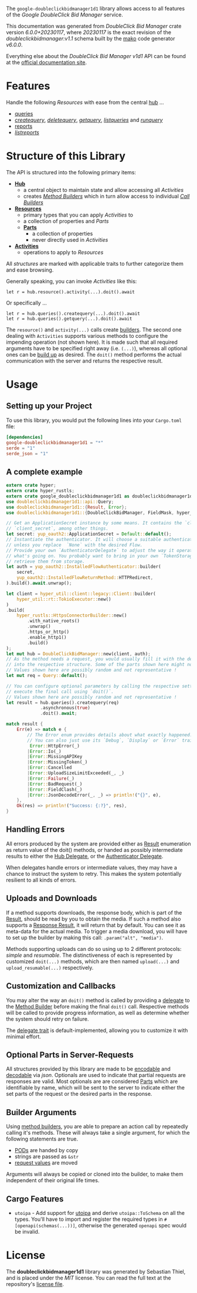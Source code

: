 <!---
DO NOT EDIT !
This file was generated automatically from 'src/generator/templates/api/README.md.mako'
DO NOT EDIT !
-->
The `google-doubleclickbidmanager1d1` library allows access to all features of the *Google DoubleClick Bid Manager* service.

This documentation was generated from *DoubleClick Bid Manager* crate version *6.0.0+20230117*, where *20230117* is the exact revision of the *doubleclickbidmanager:v1.1* schema built by the [mako](http://www.makotemplates.org/) code generator *v6.0.0*.

Everything else about the *DoubleClick Bid Manager* *v1d1* API can be found at the
[official documentation site](https://developers.google.com/bid-manager/).
# Features

Handle the following *Resources* with ease from the central [hub](https://docs.rs/google-doubleclickbidmanager1d1/6.0.0+20230117/google_doubleclickbidmanager1d1/DoubleClickBidManager) ...

* [queries](https://docs.rs/google-doubleclickbidmanager1d1/6.0.0+20230117/google_doubleclickbidmanager1d1/api::Query)
 * [*createquery*](https://docs.rs/google-doubleclickbidmanager1d1/6.0.0+20230117/google_doubleclickbidmanager1d1/api::QueryCreatequeryCall), [*deletequery*](https://docs.rs/google-doubleclickbidmanager1d1/6.0.0+20230117/google_doubleclickbidmanager1d1/api::QueryDeletequeryCall), [*getquery*](https://docs.rs/google-doubleclickbidmanager1d1/6.0.0+20230117/google_doubleclickbidmanager1d1/api::QueryGetqueryCall), [*listqueries*](https://docs.rs/google-doubleclickbidmanager1d1/6.0.0+20230117/google_doubleclickbidmanager1d1/api::QueryListqueryCall) and [*runquery*](https://docs.rs/google-doubleclickbidmanager1d1/6.0.0+20230117/google_doubleclickbidmanager1d1/api::QueryRunqueryCall)
* [reports](https://docs.rs/google-doubleclickbidmanager1d1/6.0.0+20230117/google_doubleclickbidmanager1d1/api::Report)
 * [*listreports*](https://docs.rs/google-doubleclickbidmanager1d1/6.0.0+20230117/google_doubleclickbidmanager1d1/api::ReportListreportCall)




# Structure of this Library

The API is structured into the following primary items:

* **[Hub](https://docs.rs/google-doubleclickbidmanager1d1/6.0.0+20230117/google_doubleclickbidmanager1d1/DoubleClickBidManager)**
    * a central object to maintain state and allow accessing all *Activities*
    * creates [*Method Builders*](https://docs.rs/google-doubleclickbidmanager1d1/6.0.0+20230117/google_doubleclickbidmanager1d1/common::MethodsBuilder) which in turn
      allow access to individual [*Call Builders*](https://docs.rs/google-doubleclickbidmanager1d1/6.0.0+20230117/google_doubleclickbidmanager1d1/common::CallBuilder)
* **[Resources](https://docs.rs/google-doubleclickbidmanager1d1/6.0.0+20230117/google_doubleclickbidmanager1d1/common::Resource)**
    * primary types that you can apply *Activities* to
    * a collection of properties and *Parts*
    * **[Parts](https://docs.rs/google-doubleclickbidmanager1d1/6.0.0+20230117/google_doubleclickbidmanager1d1/common::Part)**
        * a collection of properties
        * never directly used in *Activities*
* **[Activities](https://docs.rs/google-doubleclickbidmanager1d1/6.0.0+20230117/google_doubleclickbidmanager1d1/common::CallBuilder)**
    * operations to apply to *Resources*

All *structures* are marked with applicable traits to further categorize them and ease browsing.

Generally speaking, you can invoke *Activities* like this:

```Rust,ignore
let r = hub.resource().activity(...).doit().await
```

Or specifically ...

```ignore
let r = hub.queries().createquery(...).doit().await
let r = hub.queries().getquery(...).doit().await
```

The `resource()` and `activity(...)` calls create [builders][builder-pattern]. The second one dealing with `Activities`
supports various methods to configure the impending operation (not shown here). It is made such that all required arguments have to be
specified right away (i.e. `(...)`), whereas all optional ones can be [build up][builder-pattern] as desired.
The `doit()` method performs the actual communication with the server and returns the respective result.

# Usage

## Setting up your Project

To use this library, you would put the following lines into your `Cargo.toml` file:

```toml
[dependencies]
google-doubleclickbidmanager1d1 = "*"
serde = "1"
serde_json = "1"
```

## A complete example

```Rust
extern crate hyper;
extern crate hyper_rustls;
extern crate google_doubleclickbidmanager1d1 as doubleclickbidmanager1d1;
use doubleclickbidmanager1d1::api::Query;
use doubleclickbidmanager1d1::{Result, Error};
use doubleclickbidmanager1d1::{DoubleClickBidManager, FieldMask, hyper_rustls, hyper_util, yup_oauth2};

// Get an ApplicationSecret instance by some means. It contains the `client_id` and
// `client_secret`, among other things.
let secret: yup_oauth2::ApplicationSecret = Default::default();
// Instantiate the authenticator. It will choose a suitable authentication flow for you,
// unless you replace  `None` with the desired Flow.
// Provide your own `AuthenticatorDelegate` to adjust the way it operates and get feedback about
// what's going on. You probably want to bring in your own `TokenStorage` to persist tokens and
// retrieve them from storage.
let auth = yup_oauth2::InstalledFlowAuthenticator::builder(
    secret,
    yup_oauth2::InstalledFlowReturnMethod::HTTPRedirect,
).build().await.unwrap();

let client = hyper_util::client::legacy::Client::builder(
    hyper_util::rt::TokioExecutor::new()
)
.build(
    hyper_rustls::HttpsConnectorBuilder::new()
        .with_native_roots()
        .unwrap()
        .https_or_http()
        .enable_http1()
        .build()
);
let mut hub = DoubleClickBidManager::new(client, auth);
// As the method needs a request, you would usually fill it with the desired information
// into the respective structure. Some of the parts shown here might not be applicable !
// Values shown here are possibly random and not representative !
let mut req = Query::default();

// You can configure optional parameters by calling the respective setters at will, and
// execute the final call using `doit()`.
// Values shown here are possibly random and not representative !
let result = hub.queries().createquery(req)
             .asynchronous(true)
             .doit().await;

match result {
    Err(e) => match e {
        // The Error enum provides details about what exactly happened.
        // You can also just use its `Debug`, `Display` or `Error` traits
         Error::HttpError(_)
        |Error::Io(_)
        |Error::MissingAPIKey
        |Error::MissingToken(_)
        |Error::Cancelled
        |Error::UploadSizeLimitExceeded(_, _)
        |Error::Failure(_)
        |Error::BadRequest(_)
        |Error::FieldClash(_)
        |Error::JsonDecodeError(_, _) => println!("{}", e),
    },
    Ok(res) => println!("Success: {:?}", res),
}

```
## Handling Errors

All errors produced by the system are provided either as [Result](https://docs.rs/google-doubleclickbidmanager1d1/6.0.0+20230117/google_doubleclickbidmanager1d1/common::Result) enumeration as return value of
the doit() methods, or handed as possibly intermediate results to either the
[Hub Delegate](https://docs.rs/google-doubleclickbidmanager1d1/6.0.0+20230117/google_doubleclickbidmanager1d1/common::Delegate), or the [Authenticator Delegate](https://docs.rs/yup-oauth2/*/yup_oauth2/trait.AuthenticatorDelegate.html).

When delegates handle errors or intermediate values, they may have a chance to instruct the system to retry. This
makes the system potentially resilient to all kinds of errors.

## Uploads and Downloads
If a method supports downloads, the response body, which is part of the [Result](https://docs.rs/google-doubleclickbidmanager1d1/6.0.0+20230117/google_doubleclickbidmanager1d1/common::Result), should be
read by you to obtain the media.
If such a method also supports a [Response Result](https://docs.rs/google-doubleclickbidmanager1d1/6.0.0+20230117/google_doubleclickbidmanager1d1/common::ResponseResult), it will return that by default.
You can see it as meta-data for the actual media. To trigger a media download, you will have to set up the builder by making
this call: `.param("alt", "media")`.

Methods supporting uploads can do so using up to 2 different protocols:
*simple* and *resumable*. The distinctiveness of each is represented by customized
`doit(...)` methods, which are then named `upload(...)` and `upload_resumable(...)` respectively.

## Customization and Callbacks

You may alter the way an `doit()` method is called by providing a [delegate](https://docs.rs/google-doubleclickbidmanager1d1/6.0.0+20230117/google_doubleclickbidmanager1d1/common::Delegate) to the
[Method Builder](https://docs.rs/google-doubleclickbidmanager1d1/6.0.0+20230117/google_doubleclickbidmanager1d1/common::CallBuilder) before making the final `doit()` call.
Respective methods will be called to provide progress information, as well as determine whether the system should
retry on failure.

The [delegate trait](https://docs.rs/google-doubleclickbidmanager1d1/6.0.0+20230117/google_doubleclickbidmanager1d1/common::Delegate) is default-implemented, allowing you to customize it with minimal effort.

## Optional Parts in Server-Requests

All structures provided by this library are made to be [encodable](https://docs.rs/google-doubleclickbidmanager1d1/6.0.0+20230117/google_doubleclickbidmanager1d1/common::RequestValue) and
[decodable](https://docs.rs/google-doubleclickbidmanager1d1/6.0.0+20230117/google_doubleclickbidmanager1d1/common::ResponseResult) via *json*. Optionals are used to indicate that partial requests are responses
are valid.
Most optionals are are considered [Parts](https://docs.rs/google-doubleclickbidmanager1d1/6.0.0+20230117/google_doubleclickbidmanager1d1/common::Part) which are identifiable by name, which will be sent to
the server to indicate either the set parts of the request or the desired parts in the response.

## Builder Arguments

Using [method builders](https://docs.rs/google-doubleclickbidmanager1d1/6.0.0+20230117/google_doubleclickbidmanager1d1/common::CallBuilder), you are able to prepare an action call by repeatedly calling it's methods.
These will always take a single argument, for which the following statements are true.

* [PODs][wiki-pod] are handed by copy
* strings are passed as `&str`
* [request values](https://docs.rs/google-doubleclickbidmanager1d1/6.0.0+20230117/google_doubleclickbidmanager1d1/common::RequestValue) are moved

Arguments will always be copied or cloned into the builder, to make them independent of their original life times.

[wiki-pod]: http://en.wikipedia.org/wiki/Plain_old_data_structure
[builder-pattern]: http://en.wikipedia.org/wiki/Builder_pattern
[google-go-api]: https://github.com/google/google-api-go-client

## Cargo Features

* `utoipa` - Add support for [utoipa](https://crates.io/crates/utoipa) and derive `utoipa::ToSchema` on all
the types. You'll have to import and register the required types in `#[openapi(schemas(...))]`, otherwise the
generated `openapi` spec would be invalid.


# License
The **doubleclickbidmanager1d1** library was generated by Sebastian Thiel, and is placed
under the *MIT* license.
You can read the full text at the repository's [license file][repo-license].

[repo-license]: https://github.com/Byron/google-apis-rsblob/main/LICENSE.md

